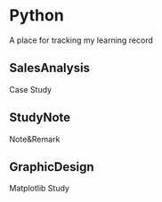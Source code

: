 # Python

A place for tracking my learning record

## SalesAnalysis

Case Study

## StudyNote

Note&Remark

## GraphicDesign

Matplotlib Study
